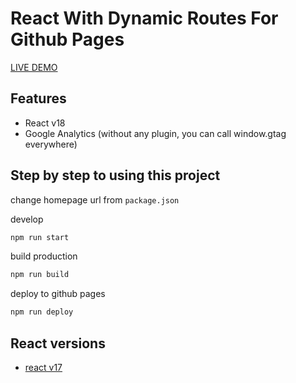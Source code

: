 # React With Dynamic Routes For Github Pages

[LIVE DEMO](https://dimaslanjaka.github.io/react-gh-pages)

## Features
- React v18
- Google Analytics (without any plugin, you can call window.gtag everywhere)

## Step by step to using this project

change homepage url from `package.json`

develop
```bash
npm run start
```

build production
```bash
npm run build
```

deploy to github pages
```bash
npm run deploy
```

## React versions
- [react v17](https://github.com/dimaslanjaka/react-gh-pages/commit/e027555de1343ea38319dd43480d1678d10b56e9)
